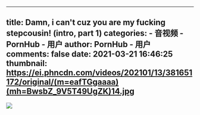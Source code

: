 
---
title: Damn, i can't cuz you are my fucking stepсоusin! (intro, part 1)
categories: 
    - 音视频
    - PornHub - 用户
author: PornHub - 用户
comments: false
date: 2021-03-21 16:46:25
thumbnail: https://ei.phncdn.com/videos/202101/13/381651172/original/(m=eafTGgaaaa)(mh=BwsbZ_9V5T49UgZK)14.jpg
---

<div>   
<img src="https://ei.phncdn.com/videos/202101/13/381651172/original/(m=eafTGgaaaa)(mh=BwsbZ_9V5T49UgZK)14.jpg" referrerpolicy="no-referrer">  
</div>
            